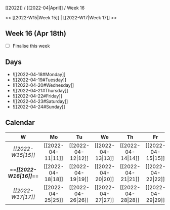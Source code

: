[[2022]] / [[2022-04|April]] / Week 16

<< [[2022-W15|Week 15]] | [[2022-W17|Week 17]] >>︎

## Week 16 (Apr 18th)
- [ ] Finalise this week


## Days
- ![[2022-04-18#Monday]]
- ![[2022-04-19#Tuesday]]
- ![[2022-04-20#Wednesday]]
- ![[2022-04-21#Thursday]]
- ![[2022-04-22#Friday]]
- ![[2022-04-23#Saturday]]
- ![[2022-04-24#Sunday]]

## Calendar
| W  | Mo | Tu | We | Th | Fr | Sa | Su |
|:--:|:--:|:--:|:--:|:--:|:--:|:--:|:--:|
| *[[2022-W15\|15]]* | [[2022-04-11\|11]] | [[2022-04-12\|12]] | [[2022-04-13\|13]] | [[2022-04-14\|14]] | [[2022-04-15\|15]] | [[2022-04-16\|16]] | [[2022-04-17\|17]] |
| ==***[[2022-W16\|16]]***== | [[2022-04-18\|18]] | [[2022-04-19\|19]] | [[2022-04-20\|20]] | [[2022-04-21\|21]] | [[2022-04-22\|22]] | [[2022-04-23\|23]] | [[2022-04-24\|24]] |
| *[[2022-W17\|17]]* | [[2022-04-25\|25]] | [[2022-04-26\|26]] | [[2022-04-27\|27]] | [[2022-04-28\|28]] | [[2022-04-29\|29]] | [[2022-04-30\|30]] | [[2022-05-01\|1]]  |
